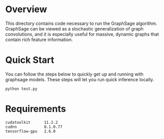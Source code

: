 # Overview
This directory contains code necessary to run the GraphSage algorithm. 
GraphSage can be viewed as a stochastic generalization of graph convolutions, 
and it is especially useful for massive, dynamic graphs that contain rich feature information. 

# Quick Start
You can follow the steps below to quickly get up and running with graphsage models. 
These steps will let you run quick inference locally.
```
python test.py
```


# Requirements
```
cudatoolkit      11.2.2
cudnn            8.1.0.77
tensorflow-gpu   2.6.0
```

